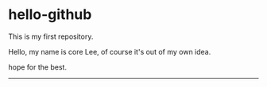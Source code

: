 hello-github
============

This is my first repository.

Hello, my name is core Lee, of course it's out of my own idea.

hope for the best.

-----------
<ddddd>

